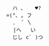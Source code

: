 <pre>          
                  ハ 、   ♥?
                =(°､ ｡ フ
                  .  ゛〵
               ⠀  |へ   い
                  じし c` )つ
</pre>
